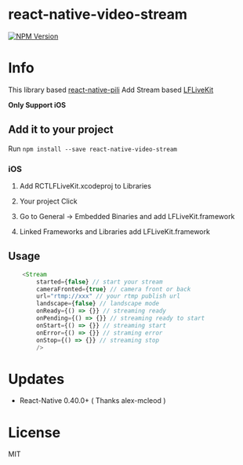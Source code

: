 # react-native-video-stream

[![NPM Version][npm-image]][npm-url]

# Info
This library based [react-native-pili](https://github.com/buhe/react-native-pili)
Add Stream based [LFLiveKit](https://github.com/LaiFengiOS/LFLiveKit/issues)

**Only Support iOS**

## Add it to your project

Run `npm install --save react-native-video-stream`

### iOS

1. Add RCTLFLiveKit.xcodeproj to Libraries

2. Your project Click

3. Go to General -> Embedded Binaries and add LFLiveKit.framework

4. Linked Frameworks and Libraries add LFLiveKit.framework

## Usage

```javascript
    <Stream
        started={false} // start your stream
        cameraFronted={true} // camera front or back
        url="rtmp://xxx" // your rtmp publish url
        landscape={false} // landscape mode
        onReady={() => {}} // streaming ready
        onPending={() => {}} // streaming ready to start
        onStart={() => {}} // streaming start
        onError={() => {}} // straming error
        onStop={() => {}} // streaming stop
        />
```
# Updates
- React-Native 0.40.0+ ( Thanks alex-mcleod )

# License
MIT

[npm-image]: https://img.shields.io/npm/v/react-native-video-stream.svg
[npm-url]: https://www.npmjs.com/package/react-native-video-stream
